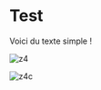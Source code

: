 # Test

Voici du texte simple !

![z4](https://github.com/hutou/Test/assets/5678331/7c9fbdde-94bf-48fe-8fb5-cf1322b342dd)

![z4c]()
